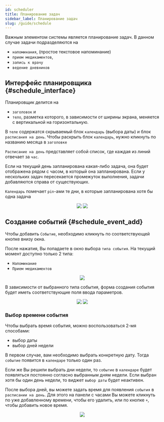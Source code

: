 ```yaml
---
id: scheduler
title: Планирование задач
sidebar_label: Планирование задач
slug: /guide/schedule
---
```


Важным элементом системы является планирование задач. В данном случае задачи подразделяются на

- `напоминания`, (простое текстовое напоминание)
- `прием медикаментов`,
- `запись к врачу`
- `ведение дневников`

## Интерфейс планировщика {#schedule_interface}

Планировщик делится на

- `заголовок` и
- `тело`, разметка которого, в зависимости от ширины экрана, меняется с вертикальной на горизонтальную.

В `теле` содержатся скрываемый блок `календарь` (выбора даты) и блок `расписания на день`. Чтобы раскрыть блок `календарь`, нужно кликнуть по названию месяца в `заголовке`

`Расписание на день` представляет собой список, где каждая из линий отвечает за `час`.

Если на текущий день запланирована какая-либо задача, она будет отображена рядом с часом, в который она запланирована. Если у нескольких задач пересекается промежуток выполнения, задачи добавляются справа от существующих.

`Календарь` помечает `pin`-ами те дни, в которые запланирована хотя бы одна задача

<div align="center">
    <img type="imgscreen" src="/WM_doc/img/guide/calendar/schedulerView.png"/>
    <img type="imgscreen" src="/WM_doc/img/guide/calendar/schedulerCalendar.png"/>
</div>

## Создание событий {#schedule_event_add}

Чтобы добавить `Событие`, необходимо кликнуть по соответствующей кнопке внизу окна.

После нажатия, Вы попадаете в окно выбора `типа события`. На текущий момент доступно только 2 типа:

- `Напоминание`
- `Прием медикаментов`

<div align="center"><img type="imgscreen" src="/WM_doc/img/guide/calendar/schedulerEventTypes.png"/></div>

В зависимости от выбранного типа события, форма создания события будет иметь соответствующие поля ввода параметров.

<div align="center">
    <img type="imgscreen" src="/WM_doc/img/guide/calendar/addEvent_default.png"/>
    <img type="imgscreen" src="/WM_doc/img/guide/calendar/addEvent_med.png"/>
</div>

### Выбор времени события

Чтобы выбрать время события, можно воспользоваться 2-мя способами:

- выбор даты
- выбор дней недели

В первом случае, вам необходимо выбрать конкретную дату. Тогда `событие` появится в `календаре` только один раз.

Если же Вы решили выбрать дни недели, то `событие` в `календаре` будет появляться постоянно согласно выбранным дням недели. Если выбран хотя бы один день недели, то виджет `выбор даты` будет неактивен.

После выбора дней, вы можете задать время для появления `события` в `расписании на день`. Для этого на панели с часами Вы можете кликнуть по уже добавленному времени, чтобы его удалить, или по кнопке `+`, чтобы добавить новое время.

<div align="center"><img type="imgscreen" src="/WM_doc/img/guide/calendar/schedulerTimeSelector.png"/></div>
